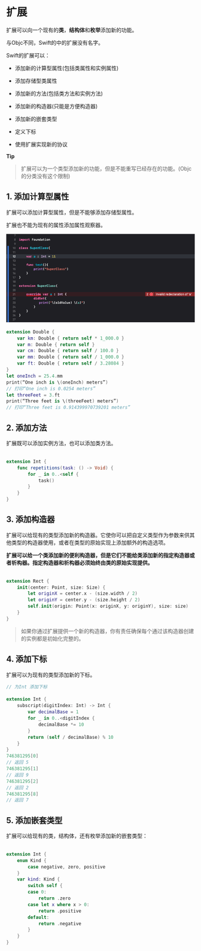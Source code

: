 # 扩展

扩展可以向一个现有的**类**，**结构体**和**枚举**添加新的功能。

与Objc不同，Swift的中的扩展没有名字。


Swift的扩展可以：

- 添加新的计算型属性(包括类属性和实例属性)

- 添加存储型类属性

- 添加新的方法(包括类方法和实例方法)

- 添加新的构造器(只能是方便构造器)

- 添加新的嵌套类型

- 定义下标

- 使用扩展实现新的协议


**Tip**

> 扩展可以为一个类型添加新的功能，但是不能重写已经存在的功能。(Objc的分类没有这个限制)




## 1. 添加计算型属性

扩展可以添加计算型属性，但是不能够添加存储型属性。

扩展也不能为现有的属性添加属性观察器。


![](https://github.com/existorlive/existorlivepic/raw/master/%E6%88%AA%E5%B1%8F2020-12-22%20%E4%B8%8A%E5%8D%8811.52.18.png)

```swift
extension Double {
    var km: Double { return self * 1_000.0 }
    var m: Double { return self }
    var cm: Double { return self / 100.0 }
    var mm: Double { return self / 1_000.0 }
    var ft: Double { return self / 3.28084 }
}
let oneInch = 25.4.mm
print(“One inch is \(oneInch) meters”)
// 打印“One inch is 0.0254 meters”
let threeFeet = 3.ft
print(“Three feet is \(threeFeet) meters”)
// 打印“Three feet is 0.914399970739201 meters”
```

## 2. 添加方法

扩展既可以添加实例方法，也可以添加类方法。

```swift

extension Int {
    func repetitions(task: () -> Void) {
        for _ in 0..<self {
            task()
        }
    }
}

```

## 3. 添加构造器

扩展可以给现有的类型添加新的构造器。它使你可以把自定义类型作为参数来供其他类型的构造器使用，或者在类型的原始实现上添加额外的构造选项。

**扩展可以给一个类添加新的便利构造器，但是它们不能给类添加新的指定构造器或者析构器。指定构造器和析构器必须始终由类的原始实现提供。**

```swift

extension Rect {
    init(center: Point, size: Size) {
        let originX = center.x - (size.width / 2)
        let originY = center.y - (size.height / 2)
        self.init(origin: Point(x: originX, y: originY), size: size)
    }
}

```

> 如果你通过扩展提供一个新的构造器，你有责任确保每个通过该构造器创建的实例都是初始化完整的。

## 4. 添加下标

扩展可以为现有的类型添加新的下标。

```swift
// 为Int 添加下标

extension Int {
    subscript(digitIndex: Int) -> Int {
        var decimalBase = 1
        for _ in 0..<digitIndex {
            decimalBase *= 10
        }
        return (self / decimalBase) % 10
    }
}
746381295[0]
// 返回 5
746381295[1]
// 返回 9
746381295[2]
// 返回 2
746381295[8]
// 返回 7


```


## 5. 添加嵌套类型

扩展可以给现有的类，结构体，还有枚举添加新的嵌套类型：

```swift

extension Int {
    enum Kind {
        case negative, zero, positive
    }
    var kind: Kind {
        switch self {
        case 0:
            return .zero
        case let x where x > 0:
            return .positive
        default:
            return .negative
        }
    }
}

```



